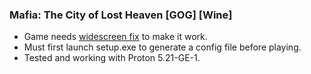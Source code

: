 ### Mafia: The City of Lost Heaven [GOG] [Wine]
- Game needs [widescreen fix](https://thirteenag.github.io/wfp#mafia) to make it work.
- Must first launch setup.exe to generate a config file before playing.
- Tested and working with Proton 5.21-GE-1.
